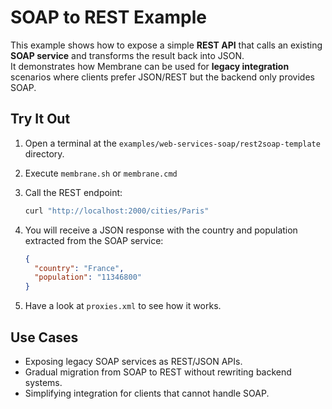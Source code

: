 # SOAP to REST Example

This example shows how to expose a simple **REST API** that calls an existing **SOAP service** and transforms the result back into JSON.  
It demonstrates how Membrane can be used for **legacy integration** scenarios where clients prefer JSON/REST but the backend only provides SOAP.

## Try It Out

1. Open a terminal at the `examples/web-services-soap/rest2soap-template` directory.

2. Execute `membrane.sh` or `membrane.cmd`

3. Call the REST endpoint:

   ```bash
   curl "http://localhost:2000/cities/Paris"
   ```

4. You will receive a JSON response with the country and population extracted from the SOAP service:

   ```json
   {
     "country": "France",
     "population": "11346800"
   }
   ```

5. Have a look at `proxies.xml` to see how it works.

## Use Cases

* Exposing legacy SOAP services as REST/JSON APIs.
* Gradual migration from SOAP to REST without rewriting backend systems.
* Simplifying integration for clients that cannot handle SOAP.